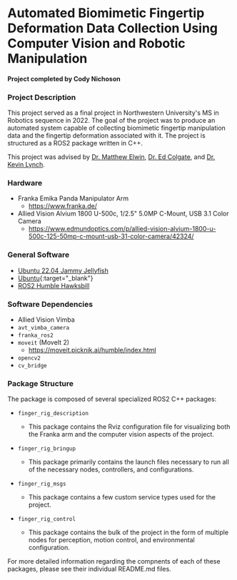 # Automated Biomimetic Fingertip Deformation Data Collection Using Computer Vision and Robotic Manipulation

#### Project completed by Cody Nichoson

### Project Description
This project served as a final project in Northwestern University's MS in Robotics sequence in 2022. The goal of the project was to produce an automated system capable of collecting biomimetic fingertip manipulation data and the fingertip deformation associated with it. The project is structured as a ROS2 package written in C++.

This project was advised by [Dr. Matthew Elwin](https://robotics.northwestern.edu/people/profiles/faculty/elwin-matt.html), [Dr. Ed Colgate](https://www.mccormick.northwestern.edu/research-faculty/directory/profiles/colgate-edward.html), and [Dr. Kevin Lynch](https://www.mccormick.northwestern.edu/research-faculty/directory/profiles/lynch-kevin.html).

### Hardware
* Franka Emika Panda Manipulator Arm
  * https://www.franka.de/
* Allied Vision Alvium 1800 U-500c, 1/2.5" 5.0MP C-Mount, USB 3.1 Color Camera
  * https://www.edmundoptics.com/p/allied-vision-alvium-1800-u-500c-125-50mp-c-mount-usb-31-color-camera/42324/

### General Software
* <a href="https://releases.ubuntu.com/22.04/" target="_blank">Ubuntu 22.04 Jammy Jellyfish</a>
* [Ubuntu](https://releases.ubuntu.com/22.04/){:target="_blank"}
* <a href="https://docs.ros.org/en/humble/index.html" target="_blank">ROS2 Humble Hawksbill</a>
  
### Software Dependencies
* Allied Vision Vimba
* `avt_vimba_camera`
* `franka_ros2`
* `moveit` (MoveIt 2)
  * https://moveit.picknik.ai/humble/index.html
* `opencv2`
* `cv_bridge`

### Package Structure
The package is composed of several specialized ROS2 C++ packages:

* `finger_rig_description`
  * This package contains the Rviz configuration file for visualizing both the Franka arm and the computer vision aspects of the project.

* `finger_rig_bringup`
  * This package primarily contains the launch files necessary to run all of the necessary nodes, controllers, and configurations.

* `finger_rig_msgs`
  * This package contains a few custom service types used for the project.

* `finger_rig_control`
  * This package contains the bulk of the project in the form of multiple nodes for perception, motion control, and environmental configuration.
  
For more detailed information regarding the compnents of each of these packages, please see their individual README.md files.
